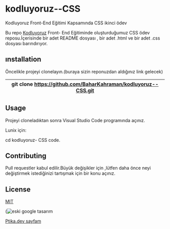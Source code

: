 # kodluyoruz--CSS
Kodluyoruz Front-End Eğitimi Kapsamında CSS ikinci ödev 

Bu repo [Kodluyoruz](https://www.kodluyoruz.org/) Front- End Eğitiminde oluşturduğumuz CSS ödev reposu.İçerisinde bir adet README dosyası , bir adet  .html ve bir adet .css dosyası barındırıyor.
## ınstallation 
Öncelikle projeyi clonelayın.(buraya sizin reponuzdan aldığınız link gelecek)

|git clone https://github.com/BaharKahraman/kodluyoruz--CSS.git| 
|:---:|

## Usage
Projeyi cloneladıktan sonra Visual Studio Code programında açınız.

Lunix için:

cd kodluyoruz- CSS code.


## Contributing
Pull requestler kabul edilir.Büyük değişikler için ,lütfen daha önce neyi değiştirmek istediğinizi tartışmak için bir konu açınız.

## License
[MIT](https://choosealicense.com/licenses/mit/)

(![eski google tasarım](https://user-images.githubusercontent.com/106083195/176246242-384af8b4-df31-4f32-a9f6-f48433899ba8.png)





[Ptika.dev sayfam](https://app.patika.dev/bhrzdmr)
